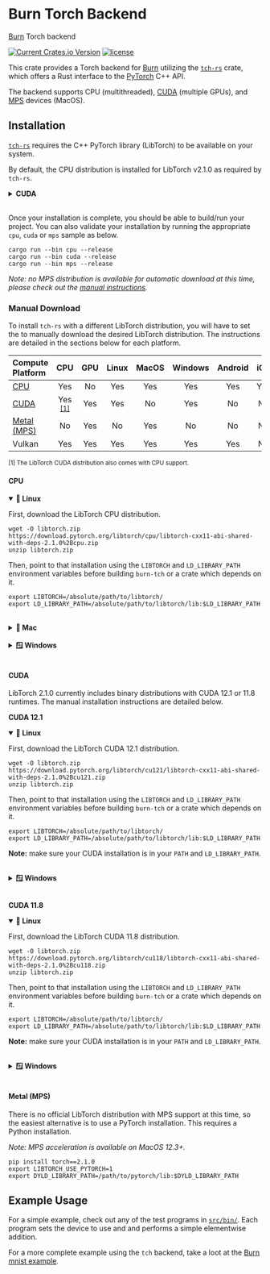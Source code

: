 # Burn Torch Backend

[Burn](https://github.com/tracel-ai/burn) Torch backend

[![Current Crates.io Version](https://img.shields.io/crates/v/burn-tch.svg)](https://crates.io/crates/burn-tch)
[![license](https://shields.io/badge/license-MIT%2FApache--2.0-blue)](https://github.com/tracel-ai/burn-tch/blob/master/README.md)

This crate provides a Torch backend for [Burn](https://github.com/tracel-ai/burn) utilizing the
[`tch-rs`](https://github.com/LaurentMazare/tch-rs) crate, which offers a Rust interface to the
[PyTorch](https://pytorch.org/) C++ API.

The backend supports CPU (multithreaded), [CUDA](https://pytorch.org/docs/stable/notes/cuda.html)
(multiple GPUs), and [MPS](https://pytorch.org/docs/stable/notes/mps.html) devices (MacOS).

## Installation

[`tch-rs`](https://github.com/LaurentMazare/tch-rs) requires the C++ PyTorch library (LibTorch) to
be available on your system.

By default, the CPU distribution is installed for LibTorch v2.1.0 as required by `tch-rs`.

<details>
<summary><strong>CUDA</strong></summary>

To install the latest compatible CUDA distribution, set the `TORCH_CUDA_VERSION` environment
variable before the `tch-rs` dependency is retrieved with `cargo`.

```shell
export TORCH_CUDA_VERSION=cu118
```

On Windows:

```powershell
$Env:TORCH_CUDA_VERSION = "cu118"
```

_Note: `tch-rs` does not offer the option to download the CUDA 12.1 distribution at this time.
Please refer to the [manual instructions](#cuda) instead._

For example, running the validation sample for the first time could be done with the following
commands:

```shell
export TORCH_CUDA_VERSION=cu118
cargo run --bin cuda --release
```

**Important:** make sure your driver version is compatible with the selected CUDA version. A CUDA
Toolkit installation is not required since LibTorch ships with the appropriate CUDA runtimes. Having
the latest driver version is recommended, but you can always take a look at the
[toolkit driver version table](https://docs.nvidia.com/cuda/cuda-toolkit-release-notes/index.html#id4)
or
[minimum required driver version](https://docs.nvidia.com/deploy/cuda-compatibility/index.html#minor-version-compatibility)
(limited feature-set, might not work with all operations).

</details><br>

Once your installation is complete, you should be able to build/run your project. You can also
validate your installation by running the appropriate `cpu`, `cuda` or `mps` sample as below.

```shell
cargo run --bin cpu --release
cargo run --bin cuda --release
cargo run --bin mps --release
```

_Note: no MPS distribution is available for automatic download at this time, please check out the
[manual instructions](#metal-mps)._

### Manual Download

To install `tch-rs` with a different LibTorch distribution, you will have to set the to manually
download the desired LibTorch distribution. The instructions are detailed in the sections below for
each platform.

| Compute Platform          |              CPU               | GPU | Linux | MacOS | Windows | Android | iOS | WASM |
| :------------------------ | :----------------------------: | :-: | :---: | :---: | :-----: | :-----: | :-: | :--: |
| [CPU](#cpu)               |              Yes               | No  |  Yes  |  Yes  |   Yes   |   Yes   | Yes |  No  |
| [CUDA](#cuda)             | Yes <sup>[[1]](#cpu-sup)</sup> | Yes |  Yes  |  No   |   Yes   |   No    | No  |  No  |
| [Metal (MPS)](#metal-mps) |               No               | Yes |  No   |  Yes  |   No    |   No    | No  |  No  |
| Vulkan                    |              Yes               | Yes |  Yes  |  Yes  |   Yes   |   Yes   | No  |  No  |

<sup><a id="cpu-sup">[1]</a> The LibTorch CUDA distribution also comes with CPU support.</sup>

#### CPU

<details open>
<summary><strong>🐧 Linux</strong></summary>

First, download the LibTorch CPU distribution.

```shell
wget -O libtorch.zip https://download.pytorch.org/libtorch/cpu/libtorch-cxx11-abi-shared-with-deps-2.1.0%2Bcpu.zip
unzip libtorch.zip
```

Then, point to that installation using the `LIBTORCH` and `LD_LIBRARY_PATH` environment variables
before building `burn-tch` or a crate which depends on it.

```shell
export LIBTORCH=/absolute/path/to/libtorch/
export LD_LIBRARY_PATH=/absolute/path/to/libtorch/lib:$LD_LIBRARY_PATH
```

</details><br>

<details>
<summary><strong>🍎 Mac</strong></summary>

First, download the LibTorch CPU distribution.

```shell
wget -O libtorch.zip https://download.pytorch.org/libtorch/cpu/libtorch-macos-2.1.0.zip
unzip libtorch.zip
```

Then, point to that installation using the `LIBTORCH` and `DYLD_LIBRARY_PATH` environment variables
before building `burn-tch` or a crate which depends on it.

```shell
export LIBTORCH=/absolute/path/to/libtorch/
export DYLD_LIBRARY_PATH=/absolute/path/to/libtorch/lib:$DYLD_LIBRARY_PATH
```

</details><br>

<details>
<summary><strong>🪟 Windows</strong></summary>

First, download the LibTorch CPU distribution.

```powershell
wget https://download.pytorch.org/libtorch/cpu/libtorch-win-shared-with-deps-2.1.0%2Bcpu.zip -OutFile libtorch.zip
Expand-Archive libtorch.zip
```

Then, set the `LIBTORCH` environment variable and append the library to your path as with the
PowerShell commands below before building `burn-tch` or a crate which depends on it.

```powershell
$Env:LIBTORCH = "/absolute/path/to/libtorch/"
$Env:Path += ";/absolute/path/to/libtorch/"
```

</details><br>

#### CUDA

LibTorch 2.1.0 currently includes binary distributions with CUDA 12.1 or 11.8 runtimes. The manual
installation instructions are detailed below.

**CUDA 12.1**

<details open>
<summary><strong>🐧 Linux</strong></summary>

First, download the LibTorch CUDA 12.1 distribution.

```shell
wget -O libtorch.zip https://download.pytorch.org/libtorch/cu121/libtorch-cxx11-abi-shared-with-deps-2.1.0%2Bcu121.zip
unzip libtorch.zip
```

Then, point to that installation using the `LIBTORCH` and `LD_LIBRARY_PATH` environment variables
before building `burn-tch` or a crate which depends on it.

```shell
export LIBTORCH=/absolute/path/to/libtorch/
export LD_LIBRARY_PATH=/absolute/path/to/libtorch/lib:$LD_LIBRARY_PATH
```

**Note:** make sure your CUDA installation is in your `PATH` and `LD_LIBRARY_PATH`.

</details><br>

<details>
<summary><strong>🪟 Windows</strong></summary>

First, download the LibTorch CUDA 12.1 distribution.

```powershell
wget https://download.pytorch.org/libtorch/cu121/libtorch-win-shared-with-deps-2.1.0%2Bcu121.zip -OutFile libtorch.zip
Expand-Archive libtorch.zip
```

Then, set the `LIBTORCH` environment variable and append the library to your path as with the
PowerShell commands below before building `burn-tch` or a crate which depends on it.

```powershell
$Env:LIBTORCH = "/absolute/path/to/libtorch/"
$Env:Path += ";/absolute/path/to/libtorch/"
```

</details><br>

**CUDA 11.8**

<details open>
<summary><strong>🐧 Linux</strong></summary>

First, download the LibTorch CUDA 11.8 distribution.

```shell
wget -O libtorch.zip https://download.pytorch.org/libtorch/cu118/libtorch-cxx11-abi-shared-with-deps-2.1.0%2Bcu118.zip
unzip libtorch.zip
```

Then, point to that installation using the `LIBTORCH` and `LD_LIBRARY_PATH` environment variables
before building `burn-tch` or a crate which depends on it.

```shell
export LIBTORCH=/absolute/path/to/libtorch/
export LD_LIBRARY_PATH=/absolute/path/to/libtorch/lib:$LD_LIBRARY_PATH
```

**Note:** make sure your CUDA installation is in your `PATH` and `LD_LIBRARY_PATH`.

</details><br>

<details>
<summary><strong>🪟 Windows</strong></summary>

First, download the LibTorch CUDA 11.8 distribution.

```powershell
wget https://download.pytorch.org/libtorch/cu118/libtorch-win-shared-with-deps-2.1.0%2Bcu118.zip -OutFile libtorch.zip
Expand-Archive libtorch.zip
```

Then, set the `LIBTORCH` environment variable and append the library to your path as with the
PowerShell commands below before building `burn-tch` or a crate which depends on it.

```powershell
$Env:LIBTORCH = "/absolute/path/to/libtorch/"
$Env:Path += ";/absolute/path/to/libtorch/"
```

</details><br>

#### Metal (MPS)

There is no official LibTorch distribution with MPS support at this time, so the easiest alternative
is to use a PyTorch installation. This requires a Python installation.

_Note: MPS acceleration is available on MacOS 12.3+._

```shell
pip install torch==2.1.0
export LIBTORCH_USE_PYTORCH=1
export DYLD_LIBRARY_PATH=/path/to/pytorch/lib:$DYLD_LIBRARY_PATH
```

## Example Usage

For a simple example, check out any of the test programs in [`src/bin/`](./src/bin/). Each program
sets the device to use and and performs a simple elementwise addition.

For a more complete example using the `tch` backend, take a loot at the
[Burn mnist example](https://github.com/tracel-ai/burn/tree/main/examples/mnist).
